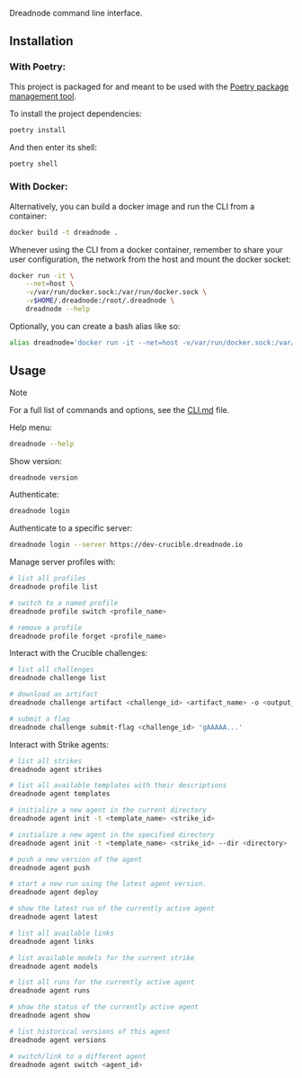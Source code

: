 Dreadnode command line interface.

## Installation

### With Poetry:

This project is packaged for and meant to be used with the [Poetry package management tool](https://python-poetry.org/).

To install the project dependencies:

```bash
poetry install
```

And then enter its shell:

```bash
poetry shell
```

### With Docker:

Alternatively, you can build a docker image and run the CLI from a container:

```bash
docker build -t dreadnode .
```

Whenever using the CLI from a docker container, remember to share your user configuration, the network from the host and mount the docker socket:

```bash
docker run -it \
    --net=host \
    -v/var/run/docker.sock:/var/run/docker.sock \
    -v$HOME/.dreadnode:/root/.dreadnode \
    dreadnode --help
```

Optionally, you can create a bash alias like so:

```bash
alias dreadnode='docker run -it --net=host -v/var/run/docker.sock:/var/run/docker.sock -v$HOME/.dreadnode:/root/.dreadnode dreadnode'
```

## Usage

> [!NOTE]
> For a full list of commands and options, see the [CLI.md](./CLI.md) file.

Help menu:

```bash
dreadnode --help
```

Show version:

```bash
dreadnode version
```

Authenticate:

```bash
dreadnode login
```

Authenticate to a specific server:

```bash
dreadnode login --server https://dev-crucible.dreadnode.io
```

Manage server profiles with:

```bash
# list all profiles
dreadnode profile list

# switch to a named profile
dreadnode profile switch <profile_name>

# remove a profile
dreadnode profile forget <profile_name>
```

Interact with the Crucible challenges:

```bash
# list all challenges
dreadnode challenge list

# download an artifact
dreadnode challenge artifact <challenge_id> <artifact_name> -o <output_path>

# submit a flag
dreadnode challenge submit-flag <challenge_id> 'gAAAAA...'
```

Interact with Strike agents:

```bash
# list all strikes
dreadnode agent strikes

# list all available templates with their descriptions
dreadnode agent templates

# initialize a new agent in the current directory
dreadnode agent init -t <template_name> <strike_id> 

# initialize a new agent in the specified directory
dreadnode agent init -t <template_name> <strike_id> --dir <directory>

# push a new version of the agent
dreadnode agent push

# start a new run using the latest agent version.
dreadnode agent deploy

# show the latest run of the currently active agent
dreadnode agent latest

# list all available links
dreadnode agent links

# list available models for the current strike
dreadnode agent models

# list all runs for the currently active agent  
dreadnode agent runs

# show the status of the currently active agent
dreadnode agent show

# list historical versions of this agent
dreadnode agent versions

# switch/link to a different agent
dreadnode agent switch <agent_id>
```
